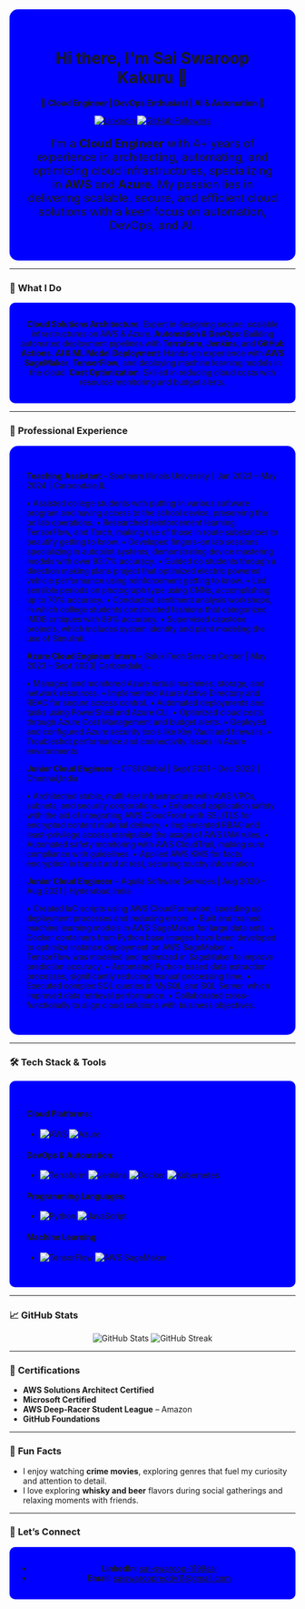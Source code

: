 

<div align="center" style="background-color:#0000FF; padding: 30px; border-radius: 15px;">
  
  <h1>Hi there, I'm <strong> Sai Swaroop Kakuru</strong> 👋</h1>
  
  <p>
    🚀 <strong>Cloud Engineer | DevOps Enthusiast | AI & Automation</strong> 🚀
  </p>
  
  <p>
    <a href="https://linkedin.com/in/sai-swaroop-1199sai" target="_blank">
      <img src="https://img.shields.io/badge/LinkedIn-Connect-blue?style=for-the-badge&logo=linkedin&logoColor=white" alt="LinkedIn">
    </a>
    <a href="https://github.com/saiswaroopkakuru" target="_blank">
      <img src="https://img.shields.io/github/followers/saiswaroopkakuru?label=Follow&style=for-the-badge&logo=github&logoColor=white" alt="GitHub Followers">
    </a>
  </p>
  
  <p style="font-size: 20px;">
    I’m a <strong>Cloud Engineer</strong> with 4+ years of experience in architecting, automating, and optimizing cloud infrastructures, specializing in <strong>AWS</strong> and <strong>Azure</strong>. My passion lies in delivering scalable, secure, and efficient cloud solutions with a keen focus on automation, DevOps, and AI.
  </p>
</div>

---

### 🌟 **What I Do**

<div align="center" style="background-color:#0000FF; padding: 15px; border-radius: 10px;">
  
 **Cloud Solutions Architecture**: Expert in designing secure, scalable infrastructures on AWS & Azure.
**Automation & DevOps**: Building automated deployment pipelines with **Terraform**, **Jenkins**, and **GitHub Actions**.
 **AI & ML Model Deployment**: Hands-on experience with **AWS SageMaker**, **TensorFlow**, and deploying machine learning models in the cloud.
**Cost Optimization**: Skilled in reducing cloud costs with resource monitoring and budget alerts.
  
</div>

---

### 💼 **Professional Experience**

<div align="left" style="background-color:#0000FF; padding: 30px; border-radius: 15px;">

**Teaching Assistant** – Southern Illinois University | Jan 2023 – May 2024 | Carbondale,IL

•	Assisted college students with putting in various software program and having access to the school device, preserving the pc lab operations. 
•	Researched reinforcement learning, TensorFlow, and Torch, making use of those in route substances to beautify getting to know. 
•	Developed fingers-on lab sessions specializing in autopilot systems, demonstrating device mastering models with over 
93.7% accuracy. 
•	Guided co students through a direction making plans project that optimized electric powered vehicle performance using reinforcement getting to know. 
•	Led sensible periods on photograph type using CNNs, accomplishing up to 70% accuracy. 
•	Conducted sentiment analysis workshops, in which college students constructed fashions that categorized IMDB critiques with 89% accuracy. 
•	Supervised capstone projects, which includes system identity and plant modeling the use of Simulink.


 **Azure Cloud Engineer Intern** – SalukiTech Service Center | May 2023 – Sept 2023| Carbondale,IL

• Managed and monitored Azure virtual machines, storage, and network resources. 
•	Implemented Azure Active Directory and RBAC for secure access control. 
•	Automated deployments and tasks using PowerShell and Azure CLI. 
•	Optimized cloud costs through Azure Cost Management and budget alerts. 
•	Deployed and configured Azure security tools like Key Vault and firewalls. 
•	Troubleshot performance and connectivity issues in Azure environments

**Junior Cloud Engineer** – CTSI Global | Sept 2021 – Dec 2022 | Chennai,India

•	Architected stable, multi-tier infrastructure with AWS VPCs, subnets, and security corporations. 
•	Enhanced application safety with the aid of integrating AWS CloudFront with SSL/TLS for encrypted content material delivery. 
•	Implemented RBAC and least-privilege access manipulate the usage of AWS IAM rules. 
•	Automated safety monitoring with AWS CloudTrail, making sure compliance with guidelines. 
•	Applied AWS KMS for facts encryption in transit and at rest, securing touchy information

 **Junior Cloud Engineer** – Aquila Software Services | Aug 2020 – Aug 2021 | Hyderabad,India

• Created IaC scripts using AWS CloudFormation, speeding up deployment processes and reducing errors. 
•	Built and trained machine learning models in AWS SageMaker for large data sets. 
•	Docker containers from Python base images have been developed to optimize instance deployment on AWS SageMaker. 
•	TensorFlow was modeled and optimized in SageMaker to improve prediction accuracy. 
•	Automated Python-based data extraction processes, significantly reducing manual processing time. 
•	Executed complex SQL queries in MySQL and SQL Server, which improved data retrieval performance. 
•	Collaborated cross-functionally to align cloud solutions with business objectives. 


</div>

---

### 🛠️ **Tech Stack & Tools**

<div align="left" style="background-color:#0000FF; padding: 30px; border-radius: 10px;">

#### **Cloud Platforms**:
- ![AWS](https://img.shields.io/badge/AWS-%23FF9900.svg?style=for-the-badge&logo=amazon-aws&logoColor=white) ![Azure](https://img.shields.io/badge/Azure-%230072C6.svg?style=for-the-badge&logo=microsoft-azure&logoColor=white)

#### **DevOps & Automation**:
- ![Terraform](https://img.shields.io/badge/Terraform-%23623CE4.svg?style=for-the-badge&logo=terraform&logoColor=white) ![Jenkins](https://img.shields.io/badge/Jenkins-%23D24939.svg?style=for-the-badge&logo=jenkins&logoColor=white) ![Docker](https://img.shields.io/badge/Docker-%230db7ed.svg?style=for-the-badge&logo=docker&logoColor=white) ![Kubernetes](https://img.shields.io/badge/Kubernetes-%23326ce5.svg?style=for-the-badge&logo=kubernetes&logoColor=white)

#### **Programming Languages**:
- ![Python](https://img.shields.io/badge/Python-%2314354C.svg?style=for-the-badge&logo=python&logoColor=white) ![JavaScript](https://img.shields.io/badge/JavaScript-%23F7DF1E.svg?style=for-the-badge&logo=javascript&logoColor=black)

#### **Machine Learning**:
- ![TensorFlow](https://img.shields.io/badge/TensorFlow-%23FF6F00.svg?style=for-the-badge&logo=tensorflow&logoColor=white) ![AWS SageMaker](https://img.shields.io/badge/SageMaker-%23013243.svg?style=for-the-badge&logo=amazon-aws&logoColor=white)

</div>

---

### 📈 **GitHub Stats**

<p align="center">
  <img src="https://github-readme-stats.vercel.app/api?username=saiswaroopkakuru&show_icons=true&theme=radical" alt="GitHub Stats">
  <img src="https://github-readme-streak-stats.herokuapp.com/?user=saiswaroopkakuru&theme=radical" alt="GitHub Streak">
</p>

---

### 🌱 **Certifications**
- **AWS Solutions Architect Certified**
- **Microsoft Certified**
- **AWS Deep-Racer Student League** – Amazon
- **GitHub Foundations**

---

### 🎨 **Fun Facts**
- I enjoy watching **crime movies**, exploring genres that fuel my curiosity and attention to detail.
- I love exploring **whisky and beer** flavors during social gatherings and relaxing moments with friends.

---

### 🤝 **Let’s Connect**

<div align="center" style="background-color:#0000FF; padding: 15px; border-radius: 10px;">
  
- **LinkedIn**: [sai-swaroop-1199sai](https://linkedin.com/in/sai-swaroop-1199)
- **Email**: saiswaroopreddy11@gmail.com

</div>

